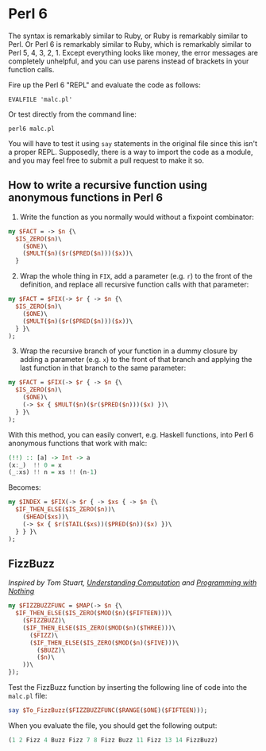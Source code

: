 # Perl 6

The syntax is remarkably similar to Ruby, or Ruby is remarkably similar to Perl. Or Perl 6 is remarkably similar to Ruby, which is remarkably similar to Perl 5, 4, 3, 2, 1. Except everything looks like money, the error messages are completely unhelpful, and you can use parens instead of brackets in your function calls.

Fire up the Perl 6 "REPL" and evaluate the code as follows:
```
EVALFILE 'malc.pl'
```
Or test directly from the command line:
```
perl6 malc.pl
```
You will have to test it using `say` statements in the original file since this isn't a proper REPL. Supposedly, there is a way to import the code as a module, and you may feel free to submit a pull request to make it so.

## How to write a recursive function using anonymous functions in Perl 6

1. Write the function as you normally would without a fixpoint combinator:
```perl
my $FACT = -> $n {\
  $IS_ZERO($n)\
    ($ONE)\
    ($MULT($n)($r($PRED($n)))($x))\
  }
```

2. Wrap the whole thing in `FIX`, add a parameter (e.g. `r`) to the front of the definition, and replace all recursive function calls with that parameter:
```perl
my $FACT = $FIX(-> $r { -> $n {\
  $IS_ZERO($n)\
    ($ONE)\
    ($MULT($n)($r($PRED($n)))($x))\
  } }\
);
```

3. Wrap the recursive branch of your function in a dummy closure by adding a parameter (e.g. `x`) to the front of that branch and applying the last function in that branch to the same parameter:
```perl
my $FACT = $FIX(-> $r { -> $n {\
  $IS_ZERO($n)\
    ($ONE)\
    (-> $x { $MULT($n)($r($PRED($n)))($x) })\
  } }\
);
```

With this method, you can easily convert, e.g. Haskell functions, into Perl 6 anonymous functions that work with malc:

```hs
(!!) :: [a] -> Int -> a
(x:_)  !! 0 = x
(_:xs) !! n = xs !! (n-1)
```

Becomes:

```perl
my $INDEX = $FIX(-> $r { -> $xs { -> $n {\
  $IF_THEN_ELSE($IS_ZERO($n))\
    ($HEAD($xs))\
    (-> $x { $r($TAIL($xs))($PRED($n))($x) })\
  } } }\
);
```

## FizzBuzz

_Inspired by Tom Stuart, [Understanding Computation](https://www.amazon.co.uk/gp/product/1449329276/ref=as_li_tl?ie=UTF8&camp=1634&creative=19450&creativeASIN=1449329276&linkCode=as2&tag=computationclub-21&linkId=Y33MSPW2C4U3YVP5) and [Programming with Nothing](https://speakerdeck.com/tomstuart/programming-with-nothing)_

```perl
my $FIZZBUZZFUNC = $MAP(-> $n {\
  $IF_THEN_ELSE($IS_ZERO($MOD($n)($FIFTEEN)))\
    ($FIZZBUZZ)\
    ($IF_THEN_ELSE($IS_ZERO($MOD($n)($THREE)))\
      ($FIZZ)\
      ($IF_THEN_ELSE($IS_ZERO($MOD($n)($FIVE)))\
        ($BUZZ)\
        ($n)\
    ))\
});
```

Test the FizzBuzz function by inserting the following line of code into the `malc.pl` file:

```perl
say $To_FizzBuzz($FIZZBUZZFUNC($RANGE($ONE)($FIFTEEN)));
```

When you evaluate the file, you should get the following output:

```perl
(1 2 Fizz 4 Buzz Fizz 7 8 Fizz Buzz 11 Fizz 13 14 FizzBuzz)
```